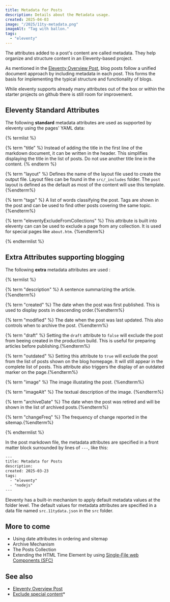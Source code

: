 ```yaml
---
title: Metadata for Posts
description: Details about the Metadata usage.
created: 2025-04-03
image: "/2025/11ty-metadata.png"
imageAlt: "Tag with ballon."
tags:
  - "eleventy"
---
```


The attributes added to a post's content are called metadata.  They help organize and structure content in an
Eleventy-based project.

As mentioned in the [Eleventy Overview Post](./0227-11ty-overview.md), blog posts follow a unified document approach by
including metadata in each post.  This forms the basis for implementing the typical structure and functionality of
blogs.

While eleventy supports already many attributes out of the box or within the starter projects on github there is still
room for improvement.


## Eleventy Standard Attributes

The following **standard** metadata attributes are used as supported by eleventy using the pages' YAML data:

{% termlist %}

{% term "title" %} Instead of adding the title in the first line of the markdown document, it can be written in the
header.  This simplifies displaying the title in the list of posts.  Do not use another title line in the content.  {%
endterm %}

{% term "layout" %} Defines the name of the layout file used to create the output file.  Layout files can be found in
the `src/_includes` folder.  The `post` layout is defined as the default as most of the content will use this template.
{%endterm%}

{% term "tags" %} A list of words classifying the post.  Tags are shown in the post and can be used to find other posts
covering the same topic.  {%endterm%}

{% term "eleventyExcludeFromCollections" %} This attribute is built into eleventy can can be used to exclude a page from
any collection.  It is used for special pages like `about.htm`.  {%endterm%}

{% endtermlist %}

## Extra Attributes supporting blogging

The following **extra** metadata attributes are used :

{% termlist %}

{% term "description" %} A sentence summarizing the article.  {%endterm%}

{% term "created" %} The date when the post was first published.  This is used to display posts in descending
order.{%endterm%}

{% term "modified" %} The date when the post was last updated.  This also controls when to archive the post.
{%endterm%}

{% term "draft" %} Setting the `draft` attribute to `false` will exclude the post from beeing created in the production
build.  This is useful for preparing articles before publishing.{%endterm%}

{% term "outdated" %} Setting this attribute to `true` will exclude the post from the list of posts shown on the blog
homepage.  It will still appear in the complete list of posts.  This attribute also triggers the display of an outdated
marker on the page.{%endterm%}

{% term "image" %} The image illustating the post. {%endterm%}

{% term "imageAlt" %} The textual description of the image. {%endterm%}

{% term "archiveDate" %} The date when the post was retired and will be shown in the list of archived posts.{%endterm%}

{% term "changeFreq" %} The frequency of change reported in the sitemap.{%endterm%}

{% endtermlist %}

In the post markdown file, the metadata attributes are specified in a front matter block surrounded by lines of `---`,
like this:

```txt
---
title: Metadata for Posts
description:  
created: 2025-03-23
tags:
  - "eleventy"
  - "nodejs"
---
```

Eleventy has a built-in mechanism to apply default metadata values at the folder level.  The default values for metadata
attributes are specified in a data file named `src.11tydata.json` in the `src` folder.

## More to come

* Using date attributes in ordering and sitemap
* Archive Mechanism
* The Posts Collection
* Extending the HTML Time Element by using [Single-File web Components (SFC)](/2025/0228-sfc-concept.md)

## See also

* [Eleventy Overview Post](/2025/0227-11ty-overview.md)
* [Exclude special content](https://www.11ty.dev/docs/collections/#how-to-exclude-content-from-collections)*
